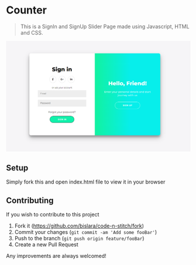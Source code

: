 # Counter 
> This is a SignIn and SignUp Slider Page made using Javascript, HTML and CSS.

![](screenshot.png)

## Setup

Simply fork this and open index.html file to view it in your browser

## Contributing

If you wish to contribute to this project

1. Fork it (<https://github.com/bislara/code-n-stitch/fork>)
2. Commit your changes (`git commit -am 'Add some fooBar'`)
3. Push to the branch (`git push origin feature/fooBar`)
4. Create a new Pull Request

Any improvements are always welcomed!